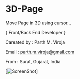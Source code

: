 3D-Page
=======

Move Page in 3D using cursor...


{ Front/Back End Developer }


Careated by : Parth M. Viroja

Email       : parth.m.viroja@gmail.com

From        : Surat, Gujarat, India


[![ScreenShot](https://lh3.googleusercontent.com/-pzur1oQqQpE/Uz-YvTp4CKI/AAAAAAAAAK0/3lxKHHVWX9E/w800-h384-no/page.png)]
